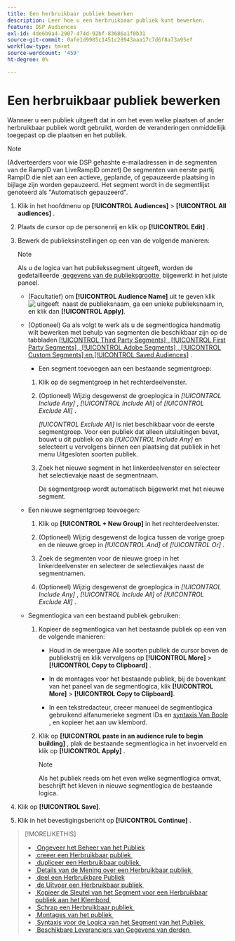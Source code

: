 ```yaml
---
title: Een herbruikbaar publiek bewerken
description: Leer hoe u een herbruikbaar publiek kunt bewerken.
feature: DSP Audiences
exl-id: 4de6b9a4-2907-474d-92bf-83686a1f0b31
source-git-commit: 0afe1d9985c1451c28943aaa17c7d6f8a73a95ef
workflow-type: tm+mt
source-wordcount: '459'
ht-degree: 0%

---
```


# Een herbruikbaar publiek bewerken

Wanneer u een publiek uitgeeft dat in om het even welke plaatsen of ander herbruikbaar publiek wordt gebruikt, worden de veranderingen onmiddellijk toegepast op die plaatsen en het publiek.<!-- verify -->

>[!NOTE]
>
>(Adverteerders voor wie DSP gehashte e-mailadressen in de segmenten van de RampID van LiveRampID omzet) De segmenten van eerste partij RampID die niet aan een actieve, geplande, of gepauzeerde plaatsing in bijlage zijn worden gepauzeerd. Het segment wordt in de segmentlijst genoteerd als &quot;Automatisch gepauzeerd&quot;.

1. Klik in het hoofdmenu op **[!UICONTROL Audiences]** > **[!UICONTROL All audiences]** .

1. Plaats de cursor op de personenrij en klik op **[!UICONTROL Edit]** .

1. Bewerk de publieksinstellingen op een van de volgende manieren:

   >[!NOTE]
   >
   >Als u de logica van het publiekssegment uitgeeft, worden de gedetailleerde [&#x200B; gegevens van de publieksgrootte &#x200B;](audience-about.md) bijgewerkt in het juiste paneel.

   * (Facultatief) om **[!UICONTROL Audience Name]** uit te geven klik ![&#x200B; uitgeeft &#x200B;](/help/dsp/assets/edit.png) naast de publieksnaam, ga een unieke publieksnaam in, en klik dan **[!UICONTROL Apply]**.

   * (Optioneel) Ga als volgt te werk als u de segmentlogica handmatig wilt bewerken met behulp van segmenten die beschikbaar zijn op de tabbladen [[!UICONTROL Third Party Segments] , [!UICONTROL First Party Segments] , [!UICONTROL Adobe Segments] , [!UICONTROL Custom Segments] en [!UICONTROL Saved Audiences] &#x200B;](audience-settings.md) .

      * Een segment toevoegen aan een bestaande segmentgroep:

      1. Klik op de segmentgroep in het rechterdeelvenster.

      1. (Optioneel) Wijzig desgewenst de groeplogica in *[!UICONTROL Include Any]* , *[!UICONTROL Include All]* of *[!UICONTROL Exclude All]* .

         *[!UICONTROL Exclude All]* is niet beschikbaar voor de eerste segmentgroep. Voor een publiek dat alleen uitsluitingen bevat, bouwt u dit publiek op als *[!UICONTROL Include Any]* en selecteert u vervolgens binnen een plaatsing dat publiek in het menu Uitgesloten soorten publiek.

      1. Zoek het nieuwe segment in het linkerdeelvenster en selecteer het selectievakje naast de segmentnaam.

         De segmentgroep wordt automatisch bijgewerkt met het nieuwe segment.

   * Een nieuwe segmentgroep toevoegen:

      1. Klik op **[!UICONTROL + New Group]** in het rechterdeelvenster.

      1. (Optioneel) Wijzig desgewenst de logica tussen de vorige groep en de nieuwe groep in *[!UICONTROL And]* of *[!UICONTROL Or]* .

      1. Zoek de segmenten voor de nieuwe groep in het linkerdeelvenster en selecteer de selectievakjes naast de segmentnamen.

      1. (Optioneel) Wijzig desgewenst de groeplogica in *[!UICONTROL Include Any]* , *[!UICONTROL Include All]* of *[!UICONTROL Exclude All]* .

   * Segmentlogica van een bestaand publiek gebruiken:

      1. Kopieer de segmentlogica van het bestaande publiek op een van de volgende manieren:

         * Houd in de weergave Alle soorten publiek de cursor boven de publiekstrij en klik vervolgens op **[!UICONTROL More]** > **[!UICONTROL Copy to Clipboard]** .

         * In de montages voor het bestaande publiek, bij de bovenkant van het paneel van de segmentlogica, klik **[!UICONTROL More]** > **[!UICONTROL Copy to Clipboard]**.

         * In een tekstredacteur, creeer manueel de segmentlogica gebruikend alfanumerieke segment IDs en [&#x200B; syntaxis Van Boole &#x200B;](audience-segment-logic-syntax.md), en kopieer het aan uw klembord.

      1. Klik op **[!UICONTROL paste in an audience rule to begin building]** , plak de bestaande segmentlogica in het invoerveld en klik op **[!UICONTROL Apply]** .

         >[!NOTE]
         >
         >Als het publiek reeds om het even welke segmentlogica omvat, beschrijft het kleven in nieuwe segmentlogica de bestaande logica.

1. Klik op **[!UICONTROL Save]**.

1. Klik in het bevestigingsbericht op **[!UICONTROL Continue]** .

>[!MORELIKETHIS]
>
>* [&#x200B; Ongeveer het Beheer van het Publiek &#x200B;](audience-about.md)
>* [&#x200B; creeer een Herbruikbaar publiek &#x200B;](reusable-audience-create.md)
>* [&#x200B; dupliceer een Herbruikbaar publiek &#x200B;](reusable-audience-duplicate.md)
>* [&#x200B; Details van de Mening over een Herbruikbaar publiek &#x200B;](reusable-audience-view-details.md)
>* [&#x200B; deel een Herbruikbare Publiek &#x200B;](reusable-audience-share.md)
>* [&#x200B; de Uitvoer een Herbruikbaar publiek &#x200B;](reusable-audience-export.md)
>* [&#x200B; Kopieer de Sleutel van het Segment voor een Herbruikbaar publiek aan het Klembord &#x200B;](reusable-audience-clipboard.md)
>* [&#x200B; Schrap een Herbruikbaar publiek &#x200B;](reusable-audience-delete.md)
>* [&#x200B; Montages van het publiek &#x200B;](audience-settings.md)
>* [&#x200B; Syntaxis voor de Logica van het Segment van het Publiek &#x200B;](audience-segment-logic-syntax.md)
>* [&#x200B; Beschikbare Leveranciers van Gegevens van derden &#x200B;](third-party-data-providers.md)
